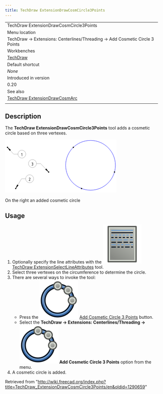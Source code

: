 ```yaml
---
title: TechDraw ExtensionDrawCosmCircle3Points
---
```


|                                                                                                 |
| ----------------------------------------------------------------------------------------------- |
| TechDraw ExtensionDrawCosmCircle3Points                                                         |
| Menu location                                                                                   |
| TechDraw → Extensions: Centerlines/Threading → Add Cosmetic Circle 3 Points                     |
| Workbenches                                                                                     |
| [TechDraw](/TechDraw_Workbench "TechDraw Workbench")                                            |
| Default shortcut                                                                                |
| _None_                                                                                          |
| Introduced in version                                                                           |
| 0.20                                                                                            |
| See also                                                                                        |
| [TechDraw ExtensionDrawCosmArc](/TechDraw_ExtensionDrawCosmArc "TechDraw ExtensionDrawCosmArc") |
|                                                                                                 |

## Description

The **TechDraw ExtensionDrawCosmCircle3Points** tool adds a cosmetic circle based on three vertexes.

![](/src/assets/images/TechDraw_ExtensionDrawCosmCircle3PointsExample.png)

On the right an added cosmetic circle

## Usage

1. Optionally specify the line attributes with the ![](/src/assets/images/TechDraw_ExtensionSelectLineAttributes.svg) [TechDraw ExtensionSelectLineAttributes](/TechDraw_ExtensionSelectLineAttributes "TechDraw ExtensionSelectLineAttributes") tool.
2. Select three vertexes on the circumference to determine the circle.
3. There are several ways to invoke the tool:
   - Press the ![](/src/assets/images/TechDraw_ExtensionDrawCosmCircle3Points.svg) [Add Cosmetic Circle 3 Points](/TechDraw_ExtensionDrawCosmCircle3Points "TechDraw ExtensionDrawCosmCircle3Points") button.
   - Select the **TechDraw → Extensions: Centerlines/Threading → ![](/src/assets/images/TechDraw_ExtensionDrawCosmCircle3Points.svg) Add Cosmetic Circle 3 Points** option from the menu.
4. A cosmetic circle is added.

Retrieved from "<http://wiki.freecad.org/index.php?title=TechDraw_ExtensionDrawCosmCircle3Points/en&oldid=1290659>"
